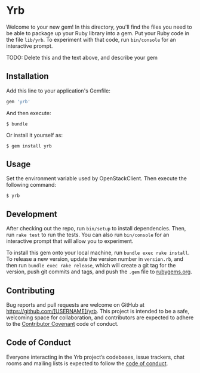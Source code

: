 # Yrb

Welcome to your new gem! In this directory, you'll find the files you need to be able to package up your Ruby library into a gem. Put your Ruby code in the file `lib/yrb`. To experiment with that code, run `bin/console` for an interactive prompt.

TODO: Delete this and the text above, and describe your gem

## Installation

Add this line to your application's Gemfile:

```ruby
gem 'yrb'
```

And then execute:

    $ bundle

Or install it yourself as:

    $ gem install yrb

## Usage

Set the environment variable used by OpenStackClient.
Then execute the following command:

```
$ yrb
```


## Development

After checking out the repo, run `bin/setup` to install dependencies. Then, run `rake test` to run the tests. You can also run `bin/console` for an interactive prompt that will allow you to experiment.

To install this gem onto your local machine, run `bundle exec rake install`. To release a new version, update the version number in `version.rb`, and then run `bundle exec rake release`, which will create a git tag for the version, push git commits and tags, and push the `.gem` file to [rubygems.org](https://rubygems.org).

## Contributing

Bug reports and pull requests are welcome on GitHub at https://github.com/[USERNAME]/yrb. This project is intended to be a safe, welcoming space for collaboration, and contributors are expected to adhere to the [Contributor Covenant](http://contributor-covenant.org) code of conduct.

## Code of Conduct

Everyone interacting in the Yrb project’s codebases, issue trackers, chat rooms and mailing lists is expected to follow the [code of conduct](https://github.com/[USERNAME]/yrb/blob/master/CODE_OF_CONDUCT.md).
